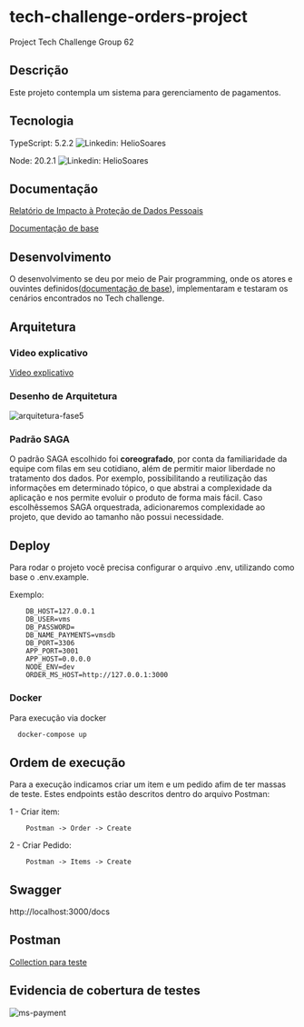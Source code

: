 # tech-challenge-orders-project

Project Tech Challenge Group 62

## Descrição

Este projeto contempla um sistema para gerenciamento de pagamentos.
## Tecnologia

TypeScript: 5.2.2
![Linkedin: HelioSoares](https://shields.io/badge/TypeScript-3178C6?logo=TypeScript&logoColor=FFF&style=flat-square)

Node: 20.2.1
![Linkedin: HelioSoares](https://img.shields.io/badge/Node.js-43853D?style=for-the-badge&logo=node.js&logoColor=white)

## Documentação

[Relatório de Impacto à Proteção de Dados Pessoais](https://docs.google.com/document/d/1tj5SuWZX0O2eXeLHcBnM3qHz9IN51dWT/edit?usp=sharing&ouid=118087082707471708573&rtpof=true&sd=true)

[Documentação de base](https://docs.google.com/document/d/1tj5SuWZX0O2eXeLHcBnM3qHz9IN51dWT/edit?usp=sharing&ouid=118087082707471708573&rtpof=true&sd=true)

## Desenvolvimento

O desenvolvimento se deu por meio de Pair programming, onde os atores e ouvintes definidos([documentação de base](https://docs.google.com/document/d/1T5h---6pFPUxed4JcuHohJVm-L-NUCaBk-LMAonPDmI/edit?usp=sharing)), implementaram e testaram os cenários encontrados no Tech challenge.

## Arquitetura

### Video explicativo
[Video explicativo]()

### Desenho de Arquitetura

![arquitetura-fase5](https://github.com/user-attachments/assets/c8601b48-65a2-448c-b251-63536e7d5b2c)

### Padrão SAGA
O padrão SAGA escolhido foi <b>coreografado</b>, por conta da familiaridade da equipe com filas em seu cotidiano, além de permitir maior liberdade no tratamento dos dados.
Por exemplo, possibilitando a reutilização das informações em determinado tópico, o que abstrai a complexidade da aplicação e nos permite evoluir o produto de forma mais fácil.
Caso escolhêssemos SAGA orquestrada, adicionaremos complexidade ao projeto, que devido ao tamanho não possui necessidade.


## Deploy

Para rodar o projeto você precisa configurar o arquivo .env, utilizando como base o .env.example.

Exemplo:
```env
    DB_HOST=127.0.0.1
    DB_USER=vms
    DB_PASSWORD=
    DB_NAME_PAYMENTS=vmsdb
    DB_PORT=3306
    APP_PORT=3001
    APP_HOST=0.0.0.0
    NODE_ENV=dev
    ORDER_MS_HOST=http://127.0.0.1:3000
```


### Docker

Para execução via docker

```bash
  docker-compose up
```

## Ordem de execução

Para a execução indicamos criar um item e um pedido afim de ter massas de teste. Estes endpoints estão descritos dentro do arquivo Postman:

1 - Criar item:
```
    Postman -> Order -> Create
```

2 - Criar Pedido:
```
    Postman -> Items -> Create
```

## Swagger

http://localhost:3000/docs
## Postman

[Collection para teste](https://github.com/denilsonos/tech-challenge-orders-project-ms-payment/blob/main/MS%20Payment.postman_collection.json)

## Evidencia de cobertura de testes

![ms-payment](https://github.com/denilsonos/tech-challenge-orders-project-ms-payment/assets/23120172/04272a8a-1017-4255-882b-aefd3356b049)




